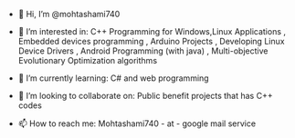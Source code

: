 - 👋 Hi, I’m @mohtashami740
- 👀 I’m interested in:
        C++ Programming for Windows,Linux Applications
        , Embedded devices programming
        , Arduino Projects
        , Developing Linux Device Drivers
        , Android Programming (with java)
        , Multi-objective Evolutionary Optimization algorithms
- 🌱 I’m currently learning:
        C# and web programming
        
- 💞️ I’m looking to collaborate on:
        Public benefit projects that has C++ codes
      
- 📫 How to reach me:
        Mohtashami740 - at - google mail service


<!---
mohtashami740/mohtashami740 is a ✨ special ✨ repository because its `README.md` (this file) appears on your GitHub profile.
You can click the Preview link to take a look at your changes.
--->
